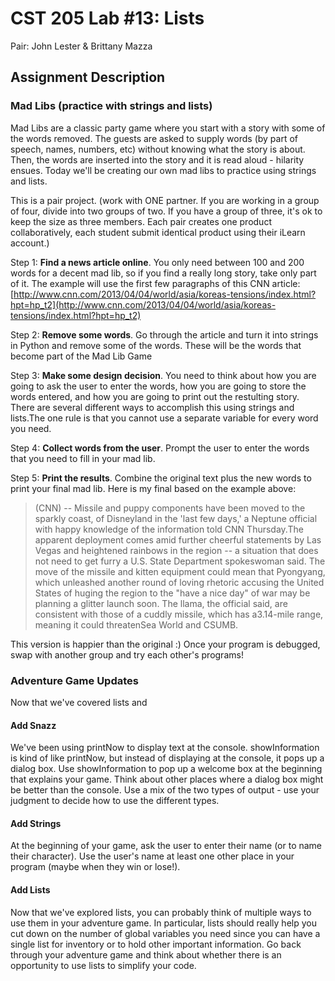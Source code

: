 # CST 205 Lab #13: Lists
Pair: John Lester & Brittany Mazza

## Assignment Description
### Mad Libs (practice with strings and lists)
Mad Libs are a classic party game where you start with a story with some of the words removed. The guests are asked to supply words (by part of speech, names, numbers, etc) without knowing what the story is about. Then, the words are inserted into the story and it is read aloud - hilarity ensues. Today we'll be creating our own mad libs to practice using strings and lists.

This is a pair project. (work with ONE partner. If you are working in a group of four, divide into two groups of two. If you have a group of three, it's ok to keep the size as three members. Each pair creates one product collaboratively, each student submit identical product using their iLearn account.)

Step 1: **Find a news article online**. You only need between 100 and 200 words for a decent mad lib, so if you find a really long story, take only part of it. The example will use the first few paragraphs of this CNN article: [http://www.cnn.com/2013/04/04/world/asia/koreas-tensions/index.html?hpt=hp_t2](http://www.cnn.com/2013/04/04/world/asia/koreas-tensions/index.html?hpt=hp_t2)

Step 2: **Remove some words**. Go through the article and turn it into strings in Python and remove some of the words. These will be the words that become part of the Mad Lib Game

Step 3: **Make some design decision**. You need to think about how you are going to ask the user to enter the words, how you are going to store the words entered, and how you are going to print out the restulting story. There are several different ways to accomplish this using strings and lists.The one rule is that you cannot use a separate variable for every word you need.

Step 4: **Collect words from the user**. Prompt the user to enter the words that you need to fill in your mad lib.

Step 5: **Print the results**. Combine the original text plus the new words to print your final mad lib.  Here is my final based on the example above:

> (CNN) -- Missile and puppy components have been moved to the sparkly coast, of Disneyland in the 'last few days,' a Neptune official with happy knowledge of the information told CNN Thursday.The apparent deployment comes amid further cheerful statements by Las Vegas and heightened rainbows in the region -- a situation that does not need to get furry a U.S. State Department spokeswoman said. The move of the missile and kitten equipment could mean that Pyongyang, which unleashed another round of loving rhetoric accusing the United States of huging the region to the "have a nice day" of war may be planning a glitter launch soon. The llama, the official said, are consistent with those of a cuddly missile, which has a3.14-mile range, meaning it could threatenSea World and CSUMB.

This version is happier than the original :) Once your program is debugged, swap with another group and try each other's programs!

### Adventure Game Updates
Now that we've covered lists and 
#### Add Snazz
We've been using printNow to display text at the console.  showInformation is kind of like printNow, but instead of displaying at the console, it pops up a dialog box.  Use showInformation to pop up a welcome box at the beginning that explains your game.  Think about other places where a dialog box might be better than the console. Use a mix of the two types of output - use your judgment to decide how to use the different types.
#### Add Strings
At the beginning of your game, ask the user to enter their name (or to name their character). Use the user's name at least one other place in your program (maybe when they win or lose!).
#### Add Lists
Now that we've explored lists, you can probably think of multiple ways to use them in your adventure game.  In particular, lists should really help you cut down on the number of global variables you need since you can have a single list for inventory or to hold other important information.  Go back through your adventure game and think about whether there is an opportunity to use lists to simplify your code.  
